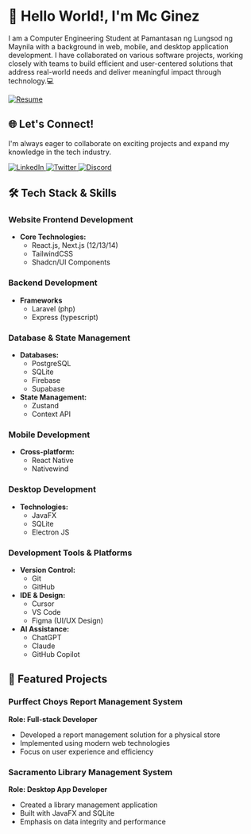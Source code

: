 # 👋 Hello World!, I'm Mc Ginez

I am a Computer Engineering Student at Pamantasan ng Lungsod ng Maynila with a background in web, mobile, and desktop application development. I have collaborated on various software projects, working closely with teams to build efficient and user-centered solutions that address real-world needs and deliver meaningful impact through technology.💻 

<a href="https://docs.google.com/document/d/13Dm_cSG3F2RvN-22yBlu8wFPp0fDlK4elHTCMSlm0Z0/edit?tab=t.0" target="_blank">
  <img src="https://img.shields.io/badge/View%20My%20Resume-yellow?style=for-the-badge" alt="Resume"/>
</a>

## 🌐 Let's Connect!

I'm always eager to collaborate on exciting projects and expand my knowledge in the tech industry.

<p align="left">
  <a href="https://www.linkedin.com/in/mcginez/" target="_blank">
    <img src="https://img.shields.io/badge/LinkedIn-0077B5?style=for-the-badge&logo=linkedin&logoColor=white" alt="LinkedIn"/>
  </a>
  <a href="https://x.com/mc_ggez" target="_blank">
    <img src="https://img.shields.io/badge/Twitter-1DA1F2?style=for-the-badge&logo=twitter&logoColor=white" alt="Twitter"/>
  </a>
  <a href="https://discordapp.com/users/elonnmusk." target="_blank">
    <img src="https://img.shields.io/badge/Discord-5865F2?style=for-the-badge&logo=discord&logoColor=white" alt="Discord"/>
  </a>
</p>



## 🛠️ Tech Stack & Skills

### Website Frontend Development
- **Core Technologies:**
  - React.js, Next.js (12/13/14)
  - TailwindCSS
  - Shadcn/UI Components

### Backend Development
- **Frameworks**
  - Laravel (php)
  - Express (typescript)


### Database & State Management
- **Databases:**
  - PostgreSQL
  - SQLite
  - Firebase
  - Supabase
- **State Management:**
  - Zustand
  - Context API

### Mobile Development
- **Cross-platform:**
  - React Native
  - Nativewind

### Desktop Development
- **Technologies:**
  - JavaFX
  - SQLite 
  - Electron JS

### Development Tools & Platforms
- **Version Control:**
  - Git
  - GitHub
- **IDE & Design:**
  - Cursor
  - VS Code
  - Figma (UI/UX Design)
- **AI Assistance:**
  - ChatGPT
  - Claude
  - GitHub Copilot

## 💼 Featured Projects

### Purffect Choys Report Management System
**Role: Full-stack Developer**
- Developed a report management solution for a physical store
- Implemented using modern web technologies
- Focus on user experience and efficiency

### Sacramento Library Management System
**Role: Desktop App Developer**
- Created a  library management application
- Built with JavaFX and SQLite
- Emphasis on data integrity and performance

